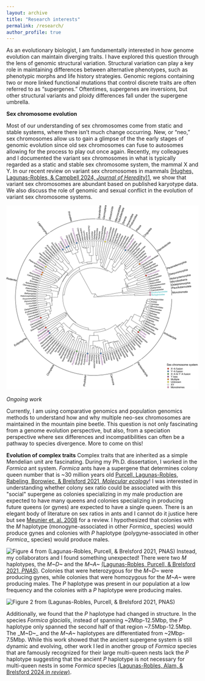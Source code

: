 ```yaml
---
layout: archive
title: "Research interests"
permalink: /research/
author_profile: true
---
```

As an evolutionary biologist, I am fundamentally interested in how genome evolution can maintain diverging traits. I have explored this question through the lens of genomic structural variation. Structural variation can play a key role in maintaining differences between alternative phenotypes, such as phenotypic morphs and life history strategies. Genomic regions containing two or more linked functional mutations that control discrete traits are often referred to as “supergenes.” Oftentimes, supergenes are inversions, but other structural variants and ploidy differences fall under the supergene umbrella.

**Sex chromosome evolution**

Most of our understanding of sex chromosomes come from static and stable systems, where there isn’t much change occurring. New, or “neo,” sex chromosomes allow us to gain a glimpse of the the early stages of genomic evolution since old sex chromosomes can fuse to autosomes allowing for the process to play out once again. Recently, my colleagues and I documented the variant sex chromosomes in what is typically regarded as a static and stable sex chromosome system, the mammal X and Y. In our recent review on variant sex chromosomes in mammals  <a href="https://doi.org/10.1093/jhered/esae031" target="_blank" rel="noopener noreferrer">(Hughes, Lagunas-Robles, & Campbell 2024, _Journal of Heredity_)1</a>, we show that variant sex chromosomes are abundant based on published karyotype data. We also discuss the role of genomic and sexual conflict in the evolution of variant sex chromosome systems.

![Figure 1 from (Hughes, Lagunas-Robles, & Campbell 2024, Journal of Heredity](../images/Fig1_JHeredity_Hughes2024.jpeg)

_Ongoing work_

Currently, I am using comparative genomics and population genomics methods to understand how and why multiple neo-sex chromosomes are maintained in the mountain pine beetle. This question is not only fascinating from a genome evolution perspective, but also, from a speciation perspective where sex differences and incompatibilities can often be a pathway to species divergence. More to come on this!


**Evolution of complex traits**
Complex traits that are inherited as a simple Mendelian unit are fascinating. During my Ph.D. dissertation, I worked in the _Formica_ ant system. _Formica_ ants have a supergene that determines colony queen number that is ~30 million years old <a href="https://onlinelibrary.wiley.com/doi/abs/10.1111/mec.16196" target="_blank" rel="noopener noreferrer">Purcell, Lagunas-Robles, Rabeling, Borowiec, & Brelsford 2021, _Molecular ecology_</a>! I was interested in understanding whether colony sex ratio could be associated with this "social" supergene as colonies specializing in my male production are expected to have many queens and colonies specializing in producing future queens (or gynes) are expected to have a single queen. There is an elegant body of literature on sex ratios in ants and I cannot do it justice here but see <a href="https://academic.oup.com/beheco/article-abstract/19/2/382/213557" target="_blank" rel="noopener noreferrer">Meunier et. al. 2008</a> for a review. I hypothesized that colonies with the _M_ haplotype (monogyne-associated in other _Formica__ species) would produce gynes and colonies with _P_ haplotype (polygyne-associated in other _Formica__ species) would produce males. 


![Figure 4 from (Lagunas-Robles, Purcell, & Brelsford 2021, _PNAS_)](../images/Fig4_PNAS_GLR2021.jpeg)
Instead, my collaborators and I found something unexpected! There were two _M_ haplotypes, the _M~D~_ and the _M~A~_ <a href="https://www.pnas.org/doi/epub/10.1073/pnas.2101427118" target="_blank" rel="noopener noreferrer">(Lagunas-Robles, Purcell, & Brelsford 2021, _PNAS_)</a>. Colonies that were heterozygous for the _M~D~_ were producing gynes, while colonies that were homozygous for the _M~A~_ were producing males. The _P_ haplotype was present in our population at a low frequency and the colonies with a _P_ haplotype were producing males.


![Figure 2 from (Lagunas-Robles, Purcell, & Brelsford 2021, _PNAS_)](../images/Fig2_PNAS_GLR2021.jpeg)

Additionally, we found that the _P_ haplotype had changed in structure. In the species _Formica glacialis_, instead of spanning ~2Mbp-12.5Mbp, the _P_ haplotype only spanned the second half of that region ~7.5Mbp-12.5Mbp. The _M~D~_ and the _M~A~_ haplotypes are differentiated from ~2Mbp-7.5Mbp. While this work showed that the ancient supergene system is still dynamic and evolving, other work I led in another group of  _Formica_ species that are famously recognized for their large multi-queen nests lack the _P_ haplotype suggesting that the ancient _P_ haplotype is not necessary for multi-queen nests in some _Formica_ species <a href="https://www.biorxiv.org/content/10.1101/2024.09.15.613148v1.abstract" target="_blank" rel="noopener noreferrer">(Lagunas-Robles, Alam, & Brelsford 2024 _in review_)</a>.
